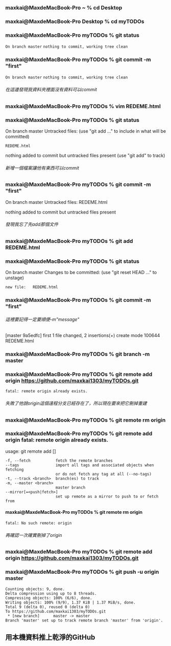 ### maxkai@MaxdeMacBook-Pro ~ % cd Desktop 

### maxkai@MaxdeMacBook-Pro Desktop % cd myTODOs 

### maxkai@MaxdeMacBook-Pro myTODOs % git status

`On branch master`
`nothing to commit, working tree clean`


### maxkai@MaxdeMacBook-Pro myTODOs % git commit -m "first"
`On branch master`
`nothing to commit, working tree clean`

###### 在這邊發現我資料夾裡面沒有資料可以commit

### maxkai@MaxdeMacBook-Pro myTODOs % vim REDEME.html
### maxkai@MaxdeMacBook-Pro myTODOs % git status
On branch master
Untracked files:
  (use "git add <file>..." to include in what will be committed)

    REDEME.html

nothing added to commit but untracked files present (use "git add" to track)

###### 新增一個檔案讓他有東西可以commit


### maxkai@MaxdeMacBook-Pro myTODOs % git commit -m "first"
On branch master
Untracked files:
    REDEME.html

nothing added to commit but untracked files present

###### 發現我忘了先add那個文件

### maxkai@MaxdeMacBook-Pro myTODOs % git add REDEME.html 
### maxkai@MaxdeMacBook-Pro myTODOs % git status
On branch master
Changes to be committed:
  (use "git reset HEAD <file>..." to unstage)

    new file:   REDEME.html

### maxkai@MaxdeMacBook-Pro myTODOs % git commit -m "first"
###### 這裡要記得一定要順便-m"message"
[master 9a5edfc] first
 1 file changed, 2 insertions(+)
 create mode 100644 REDEME.html
 
 ### maxkai@MaxdeMacBook-Pro myTODOs % git branch -m master
 ### maxkai@MaxdeMacBook-Pro myTODOs % git remote add origin https://github.com/maxkai1303/myTODOs.git
`fatal: remote origin already exists.`

###### 失敗了他說origin這個遠程分支已經存在了，所以現在要來把它刪掉重建

### maxkai@MaxdeMacBook-Pro myTODOs % git remote rm origin
### maxkai@MaxdeMacBook-Pro myTODOs % git remote add origin fatal: remote origin already exists.
usage: git remote add [<options>] <name> <url>

    -f, --fetch           fetch the remote branches
    --tags                import all tags and associated objects when fetching
                          or do not fetch any tag at all (--no-tags)
    -t, --track <branch>  branch(es) to track
    -m, --master <branch>
                          master branch
    --mirror[=<push|fetch>]
                          set up remote as a mirror to push to or fetch from

#### maxkai@MaxdeMacBook-Pro myTODOs % git remote rm origin
`fatal: No such remote: origin`

###### 再確認一次確實刪掉了origin

### maxkai@MaxdeMacBook-Pro myTODOs % git remote add origin https://github.com/maxkai1303/myTODOs.git
### maxkai@MaxdeMacBook-Pro myTODOs % git push -u origin master

    Counting objects: 9, done.
    Delta compression using up to 8 threads.
    Compressing objects: 100% (6/6), done.
    Writing objects: 100% (9/9), 1.37 KiB | 1.37 MiB/s, done.
    Total 9 (delta 0), reused 0 (delta 0)
    To https://github.com/maxkai1303/myTODOs.git
     * [new branch]      master -> master
    Branch 'master' set up to track remote branch 'master' from 'origin'.
    
## 用本機資料推上乾淨的GitHub
